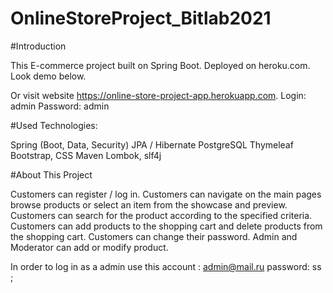 # OnlineStoreProject_Bitlab2021

#Introduction

This E-commerce project built on Spring Boot.
Deployed on heroku.com.
Look demo below.

Or visit website https://online-store-project-app.herokuapp.com.
Login: admin 
Password: admin

#Used Technologies:

Spring (Boot, Data, Security)
JPA / Hibernate
PostgreSQL
Thymeleaf
Bootstrap, CSS
Maven
Lombok, slf4j

#About This Project

Customers can register / log in.
Customers can navigate on the main pages browse products or select an item from the showcase and preview.
Customers can search for the product according to the specified criteria.
Customers can add products to the shopping cart and delete products from the shopping cart.
Customers can change their password.
Admin and Moderator can add or modify product.

In order to log in as a admin use this account :  admin@mail.ru    password: ss ; 



